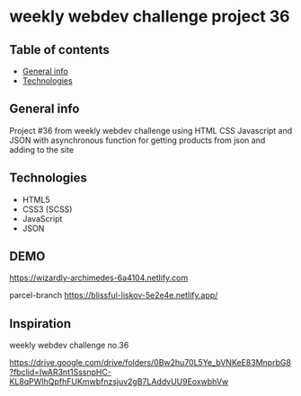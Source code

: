 # weekly webdev challenge project 36

## Table of contents

- [General info](#general-info)
- [Technologies](#technologies)

## General info

Project #36 from weekly webdev challenge using HTML CSS Javascript and JSON with asynchronous function for getting products from json and adding to the site

## Technologies

- HTML5
- CSS3 (SCSS)
- JavaScript
- JSON

## DEMO

https://wizardly-archimedes-6a4104.netlify.com

parcel-branch https://blissful-liskov-5e2e4e.netlify.app/

## Inspiration

weekly webdev challenge no.36

https://drive.google.com/drive/folders/0Bw2hu70L5Ye_bVNKeE83MnprbG8?fbclid=IwAR3nt1SssnpHC-KL8qPWIhQpfhFUKmwbfnzsjuv2gB7LAddvUU9EoxwbhVw
